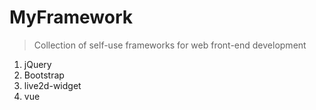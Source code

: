# MyFramework
>Collection of self-use frameworks for web front-end development

1. jQuery
2. Bootstrap
3. live2d-widget
4. vue
